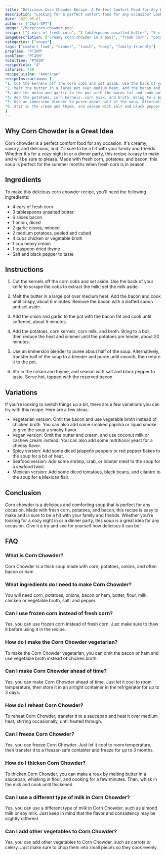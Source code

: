 ```yaml
---
title: "Delicious Corn Chowder Recipe: A Perfect Comfort Food for Any Occasion"
description: "Looking for a perfect comfort food for any occasion? Look no further than this delicious corn chowder recipe! Made with fresh corn, potatoes, and bacon, this creamy and savory soup is sure to be a hit with your family and friends."
date: 2022-05-01
authors: ["Chat-GPT"]
image: "/hero/corn-chowder.png"
recipe: ["4 ears of fresh corn", "3 tablespoons unsalted butter", "6 slices bacon", "1 onion diced", "2 garlic cloves minced", "2 medium potatoes peeled and cubed", "4 cups chicken or vegetable broth", "1 cup heavy cream", "1 teaspoon dried thyme", "Salt and black pepper to taste"]
imageDescription: ["creamy corn chowder in a bowl", "fresh corn", "potatoes", "bacon"]
categories: ["soups"]
tags: ["comfort food", "dinner", "lunch", "easy", "family-friendly"]
prepTime: "PT20M"
cookTime: "PT45M"
totalTime: "PT65M"
recipeYield: "4"
calories: 420
recipeCuisine: "American"
recipeInstructions: [
"1. Cut the kernels off the corn cobs and set aside. Use the back of your knife to scrape the cobs to extract the milk; set the milk aside.", 
"2. Melt the butter in a large pot over medium heat. Add the bacon and cook until crispy, about 6 minutes. Remove the bacon with a slotted spoon and set aside.", 
"3. Add the onion and garlic to the pot with the bacon fat and cook until softened, about 5 minutes.", 
"4. Add the potatoes, corn kernels, corn milk, and broth. Bring to a boil, then reduce the heat and simmer until the potatoes are tender, about 20 minutes.", 
"5. Use an immersion blender to puree about half of the soup. Alternatively, transfer half of the soup to a blender and puree until smooth, then return it to the pot.", 
"6. Stir in the cream and thyme, and season with salt and black pepper to taste. Serve hot, topped with the reserved bacon."
]
---
```


## Why Corn Chowder is a Great Idea

Corn chowder is a perfect comfort food for any occasion. It's creamy, savory, and delicious, and it's sure to be a hit with your family and friends. Whether it's for a cozy night in or a dinner party, this recipe is easy to make and will be sure to please. Made with fresh corn, potatoes, and bacon, this soup is perfect for the summer months when fresh corn is in season.

## Ingredients

To make this delicious corn chowder recipe, you'll need the following ingredients:

- 4 ears of fresh corn
- 3 tablespoons unsalted butter
- 6 slices bacon
- 1 onion, diced
- 2 garlic cloves, minced
- 2 medium potatoes, peeled and cubed
- 4 cups chicken or vegetable broth
- 1 cup heavy cream
- 1 teaspoon dried thyme
- Salt and black pepper to taste

## Instructions

1. Cut the kernels off the corn cobs and set aside. Use the back of your knife to scrape the cobs to extract the milk; set the milk aside.

2. Melt the butter in a large pot over medium heat. Add the bacon and cook until crispy, about 6 minutes. Remove the bacon with a slotted spoon and set aside.

3. Add the onion and garlic to the pot with the bacon fat and cook until softened, about 5 minutes.

4. Add the potatoes, corn kernels, corn milk, and broth. Bring to a boil, then reduce the heat and simmer until the potatoes are tender, about 20 minutes.

5. Use an immersion blender to puree about half of the soup. Alternatively, transfer half of the soup to a blender and puree until smooth, then return it to the pot.

6. Stir in the cream and thyme, and season with salt and black pepper to taste. Serve hot, topped with the reserved bacon.

## Variations

If you're looking to switch things up a bit, there are a few variations you can try with this recipe. Here are a few ideas:

- Vegetarian version: Omit the bacon and use vegetable broth instead of chicken broth. You can also add some smoked paprika or liquid smoke to give the soup a smoky flavor.
- Vegan version: Omit the butter and cream, and use coconut milk or cashew cream instead. You can also add some nutritional yeast for a cheesy flavor.
- Spicy version: Add some diced jalapeño peppers or red pepper flakes to the soup for a bit of heat.
- Seafood version: Add some shrimp, crab, or lobster meat to the soup for a seafood twist.
- Mexican version: Add some diced tomatoes, black beans, and cilantro to the soup for a Mexican flair.

## Conclusion

Corn chowder is a delicious and comforting soup that is perfect for any occasion. Made with fresh corn, potatoes, and bacon, this recipe is easy to make and is sure to be a hit with your family and friends. Whether you're looking for a cozy night in or a dinner party, this soup is a great idea for any occasion. Give it a try and see for yourself how delicious it can be!

## FAQ

### What is Corn Chowder?

Corn Chowder is a thick soup made with corn, potatoes, onions, and often bacon or ham.

### What ingredients do I need to make Corn Chowder?

You will need corn, potatoes, onions, bacon or ham, butter, flour, milk, chicken or vegetable broth, salt, and pepper.

### Can I use frozen corn instead of fresh corn?

Yes, you can use frozen corn instead of fresh corn. Just make sure to thaw it before using it in the recipe.

### How do I make the Corn Chowder vegetarian?

To make the Corn Chowder vegetarian, you can omit the bacon or ham and use vegetable broth instead of chicken broth.

### Can I make Corn Chowder ahead of time?

Yes, you can make Corn Chowder ahead of time. Just let it cool to room temperature, then store it in an airtight container in the refrigerator for up to 3 days.

### How do I reheat Corn Chowder?

To reheat Corn Chowder, transfer it to a saucepan and heat it over medium heat, stirring occasionally, until heated through.

### Can I freeze Corn Chowder?

Yes, you can freeze Corn Chowder. Just let it cool to room temperature, then transfer it to a freezer-safe container and freeze for up to 3 months.

### How do I thicken Corn Chowder?

To thicken Corn Chowder, you can make a roux by melting butter in a saucepan, whisking in flour, and cooking for a few minutes. Then, whisk in the milk and cook until thickened.

### Can I use a different type of milk in Corn Chowder?

Yes, you can use a different type of milk in Corn Chowder, such as almond milk or soy milk. Just keep in mind that the flavor and consistency may be slightly different.

### Can I add other vegetables to Corn Chowder?

Yes, you can add other vegetables to Corn Chowder, such as carrots or celery. Just make sure to chop them into small pieces so they cook evenly.
